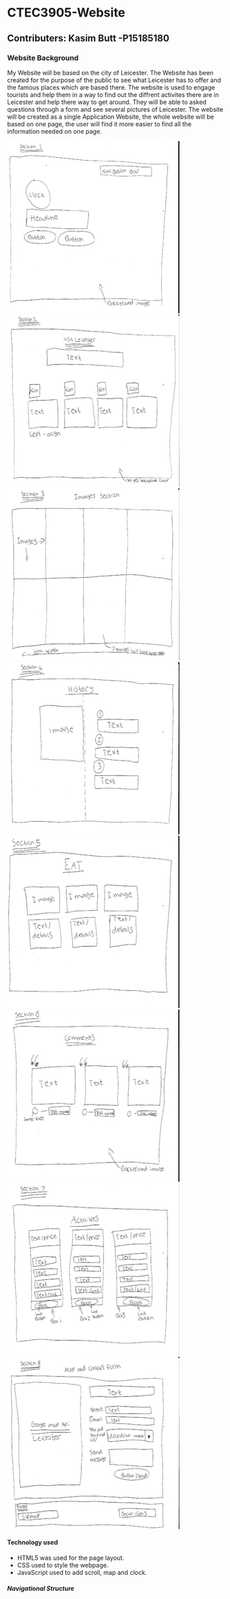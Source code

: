 # CTEC3905-Website 
## Contributers: Kasim Butt -P15185180

### Website Background

My Website will be based on the city of Leicester. The Website has been created for the purpose of the public to see what Leicester has to offer and the famous places which are based there. The website is used to engage tourists and help them in a way to find out the diffrent activites there are in Leicester and help there way to get around. They will be able to asked questions through a form and see several pictures of Leicester. The website will be created as a single Application Website, the whole website will be based on one page, the user will find it more easier to find all the information needed on one page. 

![](sketches/sketch1.jpg)
![](sketches/sketch2.jpg)
![](sketches/sketch3.jpg)
![](sketches/sketch4.jpg)
![](sketches/sketch5.jpg)
![](sketches/sketch6.jpg)
![](sketches/sketch7.jpg)
![](sketches/sketch8.jpg)

#### Technology used 
- HTML5 was used for the page layout.
- CSS used to style the webpage.
- JavaScript used to add scroll, map and clock.

##### Navigational Structure 














